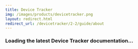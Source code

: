 ```yaml
---
title: Device Tracker
img: /images/products/devicetracker.png
layout: redirect.html
redirect_url: /devicetracker/2-2/guide/about
---
```


### Loading the latest Device Tracker documentation...










